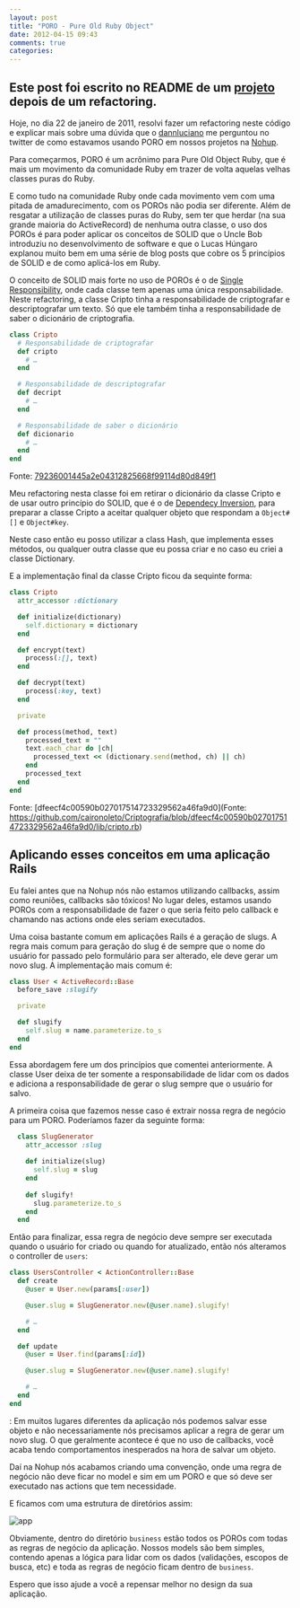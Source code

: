 ```yaml
---
layout: post
title: "PORO - Pure Old Ruby Object"
date: 2012-04-15 09:43
comments: true
categories: 
---
```


## Este post foi escrito no README de um [projeto](https://github.com/caironoleto/Criptografia) depois de um refactoring.

Hoje, no dia 22 de janeiro de 2011, resolvi fazer um refactoring neste código e explicar mais sobre uma dúvida que o [dannluciano](https://github.com/dannlucioano) me perguntou no twitter de como estavamos usando PORO em nossos projetos na [Nohup](https://github.com/nohupbrasil).

Para começarmos, PORO é um acrônimo para Pure Old Object Ruby, que é mais um movimento da comunidade Ruby em trazer de volta aquelas velhas classes puras do Ruby.

E como tudo na comunidade Ruby onde cada movimento vem com uma pitada de amadurecimento, com os POROs não podia ser diferente. Além de resgatar a utilização de classes puras do Ruby, sem ter que herdar (na sua grande maioria do ActiveRecord) de nenhuma outra classe, o uso dos POROs é para poder aplicar os conceitos de SOLID que o Uncle Bob introduziu no desenvolvimento de software e que o Lucas Húngaro explanou muito bem em uma série de blog posts que cobre os 5 princípios de SOLID e de como aplicá-los em Ruby.

O conceito de SOLID mais forte no uso de POROs é o de [Single Responsibility](http://blog.lucashungaro.com/2011/05/04/solid-ruby-single-responsibility-principle/), onde cada classe tem apenas uma única responsabilidade. Neste refactoring, a classe Cripto tinha a responsabilidade de criptografar e descriptografar um texto. Só que ele também tinha a responsabilidade de saber o dicionário de criptografia.

```ruby
class Cripto
  # Responsabilidade de criptografar  
  def cripto
    # …
  end

  # Responsabilidade de descriptografar
  def decript
    # …
  end

  # Responsabilidade de saber o dicionário
  def dicionario
    # …
  end
end
```
    
Fonte: [79236001445a2e04312825668f99114d80d849f1](https://github.com/caironoleto/Criptografia/blob/79236001445a2e04312825668f99114d80d849f1/lib/cripto.rb)

Meu refactoring nesta classe foi em retirar o dicionário da classe Cripto e de usar outro princípio do SOLID, que é o de [Dependecy Inversion](http://blog.lucashungaro.com/2011/05/09/solid-ruby-dependency-inversion-principle/), para preparar a classe Cripto a aceitar qualquer objeto que respondam a `Object#[]` e `Object#key`.

Neste caso então eu posso utilizar a class Hash, que implementa esses métodos, ou qualquer outra classe que eu possa criar e no caso eu criei a classe Dictionary.

E a implementação final da classe Cripto ficou da sequinte forma:

```ruby
class Cripto
  attr_accessor :dictionary

  def initialize(dictionary)
    self.dictionary = dictionary
  end

  def encrypt(text)
    process(:[], text)
  end

  def decrypt(text)
    process(:key, text)
  end

  private

  def process(method, text)
    processed_text = ""
    text.each_char do |ch|
      processed_text << (dictionary.send(method, ch) || ch)
    end
    processed_text
  end
end
```

Fonte: [dfeecf4c00590b027017514723329562a46fa9d0](Fonte: https://github.com/caironoleto/Criptografia/blob/dfeecf4c00590b027017514723329562a46fa9d0/lib/cripto.rb)

## Aplicando esses conceitos em uma aplicação Rails

Eu falei antes que na Nohup nós não estamos utilizando callbacks, assim como reuniões, callbacks são tóxicos! No lugar deles, estamos usando POROs com a responsabilidade de fazer o que seria feito pelo callback e chamando nas actions onde eles seriam executados.

Uma coisa bastante comum em aplicações Rails é a geração de slugs. A regra mais comum para geração do slug é de sempre que o nome do usuário for passado pelo formulário para ser alterado, ele deve gerar um novo slug. A implementação mais comum é:

```ruby
class User < ActiveRecord::Base
  before_save :slugify

  private

  def slugify
    self.slug = name.parameterize.to_s
  end
end
```

Essa abordagem fere um dos princípios que comentei anteriormente. A classe User deixa de ter somente a responsabilidade de lidar com os dados e adiciona a responsabilidade de gerar o slug sempre que o usuário for salvo.

A primeira coisa que fazemos nesse caso é extrair nossa regra de negócio para um PORO. Poderíamos fazer da seguinte forma:

```ruby
  class SlugGenerator
    attr_accessor :slug
   
    def initialize(slug)
      self.slug = slug
    end
  
    def slugify!
      slug.parameterize.to_s
    end
  end
```

Então para finalizar, essa regra de negócio deve sempre ser executada quando o usuário for criado ou quando for atualizado, então nós alteramos o controller de `users`:

```ruby
class UsersController < ActionController::Base
  def create
    @user = User.new(params[:user])

    @user.slug = SlugGenerator.new(@user.name).slugify!

    # …
  end

  def update
    @user = User.find(params[:id])

    @user.slug = SlugGenerator.new(@user.name).slugify!

    # …
  end
end
```
:
Em muitos lugares diferentes da aplicação nós podemos salvar esse objeto e não necessariamente nós precisamos aplicar a regra de gerar um novo slug. O que geralmente acontece é que no uso de callbacks, você acaba tendo comportamentos inesperados na hora de salvar um objeto.

Daí na Nohup nós acabamos criando uma convenção, onde uma regra de negócio não deve ficar no model e sim em um PORO e que só deve ser executado nas actions que tem necessidade.

E ficamos com uma estrutura de diretórios assim:

![app](https://img.skitch.com/20120123-n9ypqgy419ds8urqmj1ywgu6p6.png)

Obviamente, dentro do diretório `business` estão todos os POROs com todas as regras de negócio da aplicação. Nossos models são bem simples, contendo apenas a lógica para lidar com os dados (validações, escopos de busca, etc) e toda as regras de negócio ficam dentro de `business`.

Espero que isso ajude a você a repensar melhor no design da sua aplicação.